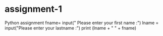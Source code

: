 # assignment-1
Python assignment
fname= input(" Please enter your first name :")
lname = input("Please enter your lastname :")
print (lname + " " + fname)
